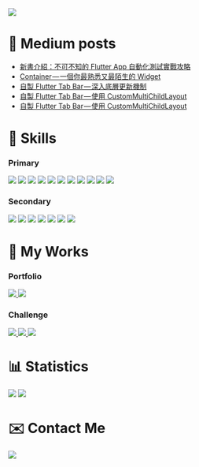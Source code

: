<img src="https://hits.seeyoufarm.com/api/count/incr/badge.svg?url=https%3A%2F%2Fgithub.com%2Feasylive19891212%2Fhit-counter" />

# 📝 Medium posts
<!-- BLOG-POST-LIST:START -->
- [新書介紹：不可不知的 Flutter App 自動化測試實戰攻略](https://medium.com/%E4%BF%9D%E7%BE%85%E7%9A%84-flutter-%E9%96%8B%E7%99%BC%E6%8A%80%E5%B7%A7/%E4%B8%8D%E5%8F%AF%E4%B8%8D%E7%9F%A5%E7%9A%84-flutter-app-%E8%87%AA%E5%8B%95%E5%8C%96%E6%B8%AC%E8%A9%A6%E5%AF%A6%E6%88%B0%E6%94%BB%E7%95%A5-8f6678665a9c?source=rss-e16ddedcd5d2------2)
- [Container — 一個你最熟悉又最陌生的 Widget](https://medium.com/%E4%BF%9D%E7%BE%85%E7%9A%84-flutter-%E9%96%8B%E7%99%BC%E6%8A%80%E5%B7%A7/container-%E4%B8%80%E5%80%8B%E4%BD%A0%E6%9C%80%E7%86%9F%E6%82%89%E5%8F%88%E6%9C%80%E9%99%8C%E7%94%9F%E7%9A%84-widget-4d7a79ee79e6?source=rss-e16ddedcd5d2------2)
- [自製 Flutter Tab Bar — 深入底層更新機制](https://medium.com/%E4%BF%9D%E7%BE%85%E7%9A%84-flutter-%E9%96%8B%E7%99%BC%E6%8A%80%E5%B7%A7/%E8%87%AA%E8%A3%BD-flutter-tab-bar-%E6%B7%B1%E5%85%A5%E5%BA%95%E5%B1%A4%E6%9B%B4%E6%96%B0%E6%A9%9F%E5%88%B6-28ecabf6a7ff?source=rss-e16ddedcd5d2------2)
- [自製 Flutter Tab Bar — 使用 CustomMultiChildLayout](https://medium.com/%E4%BF%9D%E7%BE%85%E7%9A%84-flutter-%E9%96%8B%E7%99%BC%E6%8A%80%E5%B7%A7/%E6%B7%B1%E5%85%A5%E4%BA%86%E8%A7%A3-flutter-row-%E7%9A%84%E4%BD%88%E5%B1%80%E9%81%8B%E4%BD%9C%E6%A9%9F%E5%88%B6-9e75f913a449?source=rss-e16ddedcd5d2------2)
- [自製 Flutter Tab Bar — 使用 CustomMultiChildLayout](https://medium.com/%E4%BF%9D%E7%BE%85%E7%9A%84-flutter-%E9%96%8B%E7%99%BC%E6%8A%80%E5%B7%A7/%E5%BE%9E%E8%87%AA%E8%A3%BD-tab-bar-%E7%89%B9%E6%95%88%E8%AA%8D%E8%AD%98-flutter-%E6%A0%B8%E5%BF%83%E6%A9%9F%E5%88%B6-b65c80c62dcf?source=rss-e16ddedcd5d2------2)
<!-- BLOG-POST-LIST:END -->

# 🔧 Skills
### Primary
<p floa="left">
    <img src="https://img.shields.io/badge/Flutter-02569B?style=for-the-badge&logo=flutter&logoColor=white" />
    <img src="https://img.shields.io/badge/Dart-0175C2?style=for-the-badge&logo=dart&logoColor=white" />
    <img src="https://img.shields.io/badge/Notion-000000?style=for-the-badge&logo=notion&logoColor=white" />
    <img src="https://img.shields.io/badge/Miro-F7C922?style=for-the-badge&logo=Miro&logoColor=050036" />
    <img src="https://img.shields.io/badge/Obsidian-483699?style=for-the-badge&logo=Obsidian&logoColor=white" />
    <img src="https://img.shields.io/badge/mac%20os-000000?style=for-the-badge&logo=apple&logoColor=white" />
    <img src="https://img.shields.io/badge/GitHub-100000?style=for-the-badge&logo=github&logoColor=white" />
    <img src="https://img.shields.io/badge/GIT-E44C30?style=for-the-badge&logo=git&logoColor=white" />
    <img src="https://img.shields.io/badge/VIM-%2311AB00.svg?&style=for-the-badge&logo=vim&logoColor=white" />
    <img src="https://img.shields.io/badge/IntelliJ_IDEA-000000.svg?style=for-the-badge&logo=intellij-idea&logoColor=white" />
    <img src="https://img.shields.io/badge/firebase-ffca28?style=for-the-badge&logo=firebase&logoColor=black" />
</p>

### Secondary
<p floa="left">
    <img src="https://img.shields.io/badge/Python-FFD43B?style=for-the-badge&logo=python&logoColor=blue" />
    <img src="https://img.shields.io/badge/C%23-239120?style=for-the-badge&logo=c-sharp&logoColor=white" />
    <img src="https://img.shields.io/badge/Rider-000000?style=for-the-badge&logo=Rider&logoColor=white" />
    <img src="https://img.shields.io/badge/Docker-2CA5E0?style=for-the-badge&logo=docker&logoColor=white" />
    <img src="https://img.shields.io/badge/.NET-512BD4?style=for-the-badge&logo=dotnet&logoColor=white" />
    <img src="https://img.shields.io/badge/Java-%23ED8B00.svg?style=for-the-badge&logo=openjdk&logoColor=white" />
    <img src="https://img.shields.io/badge/Spring%20Boot-6DB33F?style=for-the-badge&logo=springboot&logoColor=fff" />
</p>


# 🔧 My Works
### Portfolio
<p floa="left">
<a href="https://play.google.com/store/apps/developer?id=Paul+Wu">
    <img src="https://img.shields.io/badge/Google_Play-414141?style=for-the-badge&logo=google-play&logoColor=white" />
</a>
<a href="https://easylive1989.github.io./">
    <img src="https://img.shields.io/badge/Portfolio-%23000000.svg?style=for-the-badge&logo=firefox&logoColor=#FF7139" />
</a>
</p>

### Challenge
<p floa="left">
<a href="https://ithelp.ithome.com.tw/users/20129825/ironman/3440">
    <img src="https://img.shields.io/badge/%E5%AE%8C%E8%B3%BD-12th%20iThome%20%E9%90%B5%E4%BA%BA%E8%B3%BD-2485c2" />
</a>
<a href="https://ithelp.ithome.com.tw/users/20129825/ironman/4992">
    <img src="https://img.shields.io/badge/%E4%BD%B3%E4%BD%9C-2022%20iThome%20%E9%90%B5%E4%BA%BA%E8%B3%BD-2485c2" />
</a>
<a href="https://ithelp.ithome.com.tw/users/20129825/ironman/5974">
    <img src="https://img.shields.io/badge/%E4%BD%B3%E4%BD%9C-2023%20iThome%20%E9%90%B5%E4%BA%BA%E8%B3%BD-2485c2" />
</a>
</p>

# 📊 Statistics
<p floa="left">
    <img src="https://github-readme-stats.vercel.app/api/top-langs/?username=easylive1989" />
    <img src="https://github-readme-stats.vercel.app/api?username=easylive1989" />
</p>

# ✉️ Contact Me

<p floa="left">
<a href="https://www.linkedin.com/in/paul-wu-810280135/">
    <img src="https://img.shields.io/badge/LinkedIn-0077B5?style=for-the-badge&logo=linkedin&logoColor=white" />
</a>
</p>

